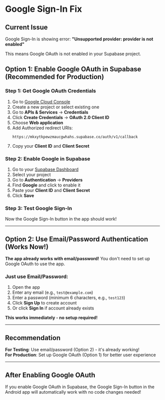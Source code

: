 # Google Sign-In Fix

## Current Issue

Google Sign-In is showing error: **"Unsupported provider: provider is not enabled"**

This means Google OAuth is not enabled in your Supabase project.

## Option 1: Enable Google OAuth in Supabase (Recommended for Production)

### Step 1: Get Google OAuth Credentials

1. Go to [Google Cloud Console](https://console.cloud.google.com/)
2. Create a new project or select existing one
3. Go to **APIs & Services** → **Credentials**
4. Click **Create Credentials** → **OAuth 2.0 Client ID**
5. Choose **Web application**
6. Add Authorized redirect URIs:
   ```
   https://mkxytkpewzmaucgwhahs.supabase.co/auth/v1/callback
   ```
7. Copy your **Client ID** and **Client Secret**

### Step 2: Enable Google in Supabase

1. Go to your [Supabase Dashboard](https://supabase.com/dashboard)
2. Select your project
3. Go to **Authentication** → **Providers**
4. Find **Google** and click to enable it
5. Paste your **Client ID** and **Client Secret**
6. Click **Save**

### Step 3: Test Google Sign-In

Now the Google Sign-In button in the app should work!

---

## Option 2: Use Email/Password Authentication (Works Now!)

**The app already works with email/password!** You don't need to set up Google OAuth to use the app.

### Just use Email/Password:

1. Open the app
2. Enter any email (e.g., `test@example.com`)
3. Enter a password (minimum 6 characters, e.g., `test123`)
4. Click **Sign Up** to create account
5. Or click **Sign In** if account already exists

**This works immediately - no setup required!**

---

## Recommendation

**For Testing**: Use email/password (Option 2) - it's already working!  
**For Production**: Set up Google OAuth (Option 1) for better user experience

---

## After Enabling Google OAuth

If you enable Google OAuth in Supabase, the Google Sign-In button in the Android app will automatically work with no code changes needed!

